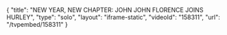 {
    "title": "NEW YEAR, NEW CHAPTER: JOHN JOHN FLORENCE JOINS HURLEY",
    "type": "solo",
    "layout": "iframe-static",
    "videoId": "158311",
    "url": "\/tvpembed\/158311"
}